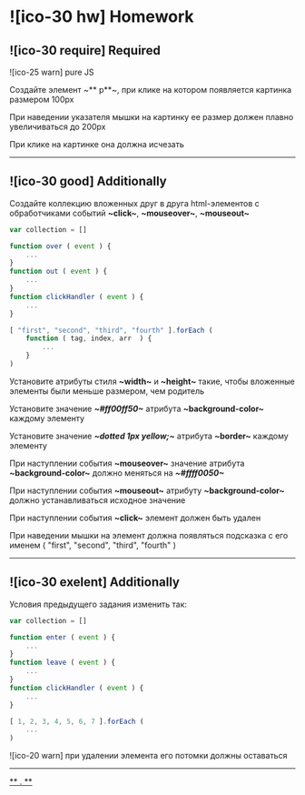 # ![ico-30 hw] Homework

## ![ico-30 require] Required

![ico-25 warn] pure JS

Создайте элемент ~** p**~, при клике на котором появляется картинка размером 100px

При наведении указателя мышки на картинку ее размер должен плавно увеличиваться до 200px

При клике на картинке она должна исчезать

______________________

## ![ico-30 good] Additionally

Создайте коллекцию вложенных друг в друга html-элементов с обработчиками событий **~click~**, **~mouseover~**, **~mouseout~**

~~~javascript
var collection = []

function over ( event ) {
    ...
}
function out ( event ) {
    ...
}
function clickHandler ( event ) {
    ...
}

[ "first", "second", "third", "fourth" ].forEach (
    function ( tag, index, arr  ) {
        ...
    }
)
~~~

Установите атрибуты стиля **~width~** и **~height~** такие, чтобы вложенные элементы были меньше размером, чем родитель

Установите значение **_~#ff00ff50~_** атрибута **~background-color~** каждому элементу

Установите значение **_~dotted 1px yellow;~_** атрибута **~border~** каждому элементу

При наступлении события **~mouseover~** значение атрибута **~background-color~** должно меняться на **_~#ffff0050~_**

При наступлении события **~mouseout~** атрибуту **~background-color~** должно устанавливаться исходное значение

При наступлении события **~click~** элемент должен быть удален

При наведении мышки на элемент должна появляться подсказка с его именем ( "first", "second", "third", "fourth" )

_______________________

## ![ico-30 exelent] Additionally

Условия предыдущего задания изменить так:

~~~javascript
var collection = []

function enter ( event ) {
    ...
}
function leave ( event ) {
    ...
}
function clickHandler ( event ) {
    ...
}

[ 1, 2, 3, 4, 5, 6, 7 ].forEach (
    ...
)
~~~

![ico-20 warn] при удалении элемента его потомки должны оставаться

________________________________

[** . **](src/lessons/hw-07-answers.html)
